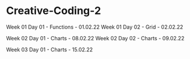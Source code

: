 # Creative-Coding-2

Week 01 Day 01 - Functions - 01.02.22
Week 01 Day 02 - Grid - 02.02.22

Week 02 Day 01 - Charts - 08.02.22
Week 02 Day 02 - Charts - 09.02.22

Week 03 Day 01 - Charts - 15.02.22